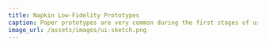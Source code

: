 ```yaml
---
title: Napkin Low-Fidelity Prototypes
caption: Paper prototypes are very common during the first stages of user interface design, which is benefited by exploring a broad set of alternative design concepts before committing and optimizing a particular one.
image_url: /assets/images/ui-sketch.png
---
```

